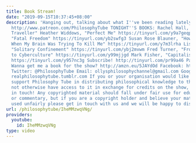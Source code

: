 ```yaml
---
title: Book Stream!
date: "2019-09-15T10:37:45+08:00"
description: 'Hanging out, talking about what I''ve been reading lately :) Patreon:
  http://www.patreon.com/PhilosophyTube TONIGHT''S BOOKS: Rachel Hall, "The Transparent
  Traveller" Heather Widdows, "Perfect Me" https://tinyurl.com/y9a7geqp Thomas Szasz,
  "Fatal Freedom" https://tinyurl.com/yb2swfg3 Susan Rose Blauner, "How I Stayed Alive
  When My Brain Was Trying To Kill Me" https://tinyurl.com/y7m3lrha Lisa Guenther,
  "Solitary Confinement" https://tinyurl.com/ybj2mvwm Fred Turner, "From Counterculture
  to Cyberculture" https://tinyurl.com/y99mjjgd Mark Fisher, "Capitalist Realism"
  https://tinyurl.com/y957nc3g Subscribe! http://tinyurl.com/pr99a46 Paypal.me/PhilosophyTube
  Wanna get me a book for the show? http://amzn.eu/5JAYdOd Facebook: http://tinyurl.com/jgjek5w
  Twitter: @PhilosophyTube Email: ollysphilosophychannel@gmail.com Google+: google.com/+thephilosophytube
  realphilosophytube.tumblr.com If you or your organisation would like to financially
  support Philosophy Tube in distributing philosophical knowledge to those who might
  not otherwise have access to it in exchange for credits on the show, please get
  in touch! Any copyrighted material should fall under fair use for educational purposes
  or commentary, but if you are a copyright holder and believe your material has been
  used unfairly please get in touch with us and we will be happy to discuss it.'
url: /philosophytube/IheMMzwqVNg/
providers:
  youtube:
    id: IheMMzwqVNg
type: video
---
```

